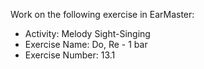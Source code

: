 Work on the following exercise in EarMaster:
- Activity: Melody Sight-Singing
- Exercise Name: Do, Re - 1 bar
- Exercise Number: 13.1

